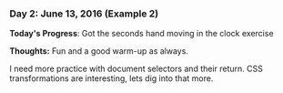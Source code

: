 ### Day 2: June 13, 2016 (Example 2)

**Today's Progress**: Got the seconds hand moving in the clock exercise

**Thoughts:**
Fun and a good warm-up as always.

I need more practice with document selectors and their return.
CSS transformations are interesting, lets dig into that more.

